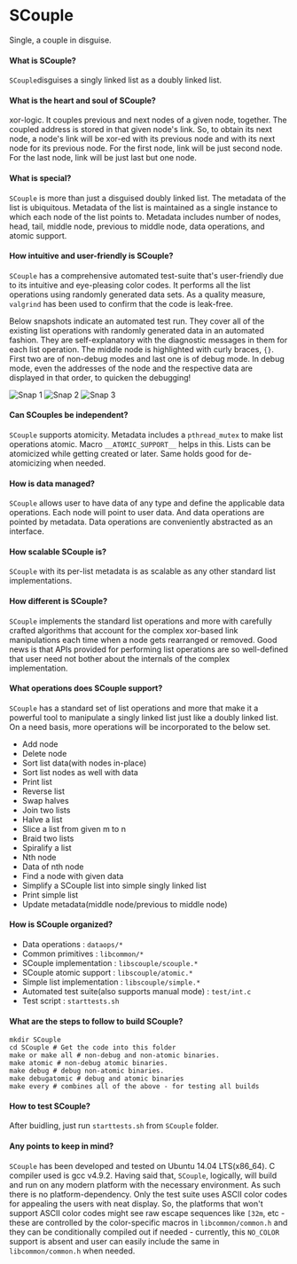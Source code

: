 # SCouple
Single, a couple in disguise.

#### What is SCouple?
`SCouple`disguises a singly linked list as a doubly linked list.

#### What is the heart and soul of SCouple?
xor-logic. It couples previous and next nodes of a given node, together. The coupled address is stored in that given node's link. So, to obtain its next node, a node's link will be xor-ed with its previous node and with its next node for its previous node. For the first node, link will be just second node. For the last node, link will be just last but one node.

#### What is special?
`SCouple` is more than just a disguised doubly linked list. The metadata of the list is ubiquitous. Metadata of the list is maintained as a single instance to which each node of the list points to. Metadata includes number of nodes, head, tail, middle node, previous to middle node, data operations, and atomic support.

#### How intuitive and user-friendly is SCouple?
`SCouple` has a comprehensive automated test-suite that's user-friendly due to its intuitive and eye-pleasing color codes. It performs all the list operations using randomly generated data sets. As a quality measure, `valgrind` has been used to confirm that the code is leak-free.

Below snapshots indicate an automated test run. They cover all of the existing list operations with randomly generated data in an automated fashion. They are self-explanatory with the diagnostic messages in them for each list operation. The middle node is highlighted with curly braces, `{}`. First two are of non-debug modes and last one is of debug mode. In debug mode, even the addresses of the node and the respective data are displayed in that order, to quicken the debugging!

![Snap 1](https://github.com/RaghavanSanthanam/SCouple/blob/master/snaps/1.png)
![Snap 2](https://github.com/RaghavanSanthanam/SCouple/blob/master/snaps/2.png)
![Snap 3](https://github.com/RaghavanSanthanam/SCouple/blob/master/snaps/3.png)


#### Can SCouples be independent?
`SCouple` supports atomicity. Metadata includes a `pthread_mutex` to make list operations atomic. Macro `__ATOMIC_SUPPORT__` helps in this. Lists can be atomicized while getting created or later. Same holds good for de-atomicizing when needed.

#### How is data managed?
`SCouple` allows user to have data of any type and define the applicable data operations. Each node will point to user data. And data operations are pointed by metadata. Data operations are conveniently abstracted as an interface.

#### How scalable SCouple is?
`SCouple` with its per-list metadata is as scalable as any other standard list implementations.

#### How different is SCouple?
`SCouple` implements the standard list operations and more with carefully crafted algorithms that account for the complex xor-based link manipulations each time when a node gets rearranged or removed. Good news is that APIs provided for performing list operations are so well-defined that user need not bother about the internals of the complex implementation.

#### What operations does SCouple support?
`SCouple` has a standard set of list operations and more that make it a powerful tool to manipulate a singly linked list just like a doubly linked list. On a need basis, more operations will be incorporated to the below set.
* Add node
* Delete node
* Sort list data(with nodes in-place)
* Sort list nodes as well with data
* Print list
* Reverse list
* Swap halves
* Join two lists
* Halve a list
* Slice a list from given m to n
* Braid two lists
* Spiralify a list
* Nth node
* Data of nth node
* Find a node with given data
* Simplify a SCouple list into simple singly linked list
* Print simple list
* Update metadata(middle node/previous to middle node)

#### How is SCouple organized?
* Data operations   : `dataops/*`
* Common primitives : `libcommon/*`
* SCouple implementation : `libscouple/scouple.*`
* SCouple atomic support : `libscouple/atomic.*`
* Simple list implementation : `libscouple/simple.*`
* Automated test suite(also supports manual mode) : `test/int.c`
* Test script : `starttests.sh`

#### What are the steps to follow to build SCouple?
    mkdir SCouple
    cd SCouple # Get the code into this folder
    make or make all # non-debug and non-atomic binaries.
    make atomic # non-debug atomic binaries.
    make debug # debug non-atomic binaries.
    make debugatomic # debug and atomic binaries
    make every # combines all of the above - for testing all builds

#### How to test SCouple?
After buidling, just run `starttests.sh` from `SCouple` folder.

#### Any points to keep in mind?
`SCouple` has been developed and tested on Ubuntu 14.04 LTS(x86_64).
C compiler used is gcc v4.9.2. Having said that, `SCouple`, logically, 
will build and run on any modern platform with the necessary environment.
As such there is no platform-dependency. Only the test suite uses ASCII
color codes for appealing the users with neat display. So, the platforms
that won't support ASCII color codes might see raw escape sequences like
`[32m`, etc - these are controlled by the color-specific macros in
`libcommon/common.h` and they can be conditionally compiled out if needed -
currently, this `NO_COLOR` support is absent and user can easily include
the same in `libcommon/common.h` when needed.











